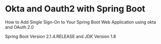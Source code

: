 # Okta and Oauth2 with Spring Boot
How to Add Single Sign-On to Your Spring Boot Web Application using okta and OAuth 2.0

Spring Boot Version 2.1.4.RELEASE and JDK Version 1.8
